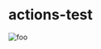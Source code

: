 # actions-test

![foo](https://github.com/gnush/actions-test/blob/main/.github/workflows/upload.yml?badge.svg)